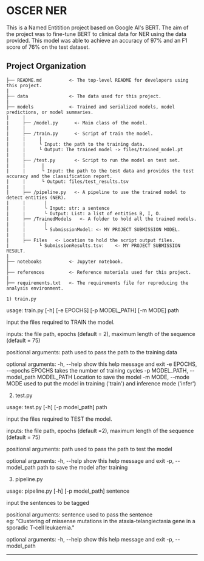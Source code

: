 OSCER NER
==============================

This is a Named Entitition project based on Google Al's BERT.
The aim of the project was to fine-tune BERT to clinical data for NER using the data provided. 
This model was able to achieve an accuracy of 97% and an F1 score of 76% on the test dataset.


Project Organization
------------

    ├── README.md          <- The top-level README for developers using this project.
    |
    ├── data               <- The data used for this project.
    |
    ├── models             <- Trained and serialized models, model predictions, or model summaries.
    |     |
    |     ├── /model.py      <- Main class of the model.
    |     | 
    |     ├── /train.py      <- Script of train the model. 
    |     |     |
    |     |     └ Input: the path to the training data.
    |     |     └ Output: The trained model -> files/trained_model.pt
    |     | 
    |     ├── /test.py       <- Script to run the model on test set.
    |     |      |
    |     |      └ Input: the path to the test data and provides the test accuracy and the classification report.
    |     |      └ Output: files/test_results.tsv
    |     |
    |     ├── /pipeline.py   <- A pipeline to use the trained model to detect entities (NER).
    |     |       |
    |     |       └ Input: str: a sentence
    |     |       └ Output: List: a list of entities B, I, O.
    |     ├── /TrainedModels   <- A folder to hold all the trained models.
    |     |       |
    |     |       └ SubmissionModel: <- MY PROJECT SUBMISSION MODEL.
    |     |       
    |     ├── Files   <- Location to hold the script output files.
    |           └ SubmissionResults.tsv:    <- MY PROJECT SUBMISSION RESULT.
    |
    ├── notebooks          <- Jupyter notebook. 
    │
    ├── references         <- Reference materials used for this project.
    |
    ├── requirements.txt   <- The requirements file for reproducing the analysis environment.

    1) train.py

  usage: train.py [-h] [-e EPOCHS] [-p MODEL_PATH] [-m MODE] path

  input the files required to TRAIN the model. 

  inputs: the file path, epochs (default = 2), maximum length of the sequence (default = 75)

  positional arguments:
    path                  used to pass the path to the training data

  optional arguments:
    -h, --help            show this help message and exit
    -e EPOCHS, --epochs EPOCHS
                          takes the number of training cycles
    -p MODEL_PATH, --model_path MODEL_PATH
                          Location to save the model
    -m MODE, --mode MODE  used to put the model in training ('train') and
                          inference mode ('infer')


  2) test.py

  usage: test.py [-h] [-p model_path] path

  input the files required to TEST the model. 

  inputs: the file path, epochs (default =2), maximum length of the sequence (default = 75)

  positional arguments:
    path                  used to pass the path to test the model

  optional arguments:
    -h, --help            show this help message and exit
    -p, --model_path      path to save the model after training

  3) pipeline.py

  usage: pipeline.py [-h] [-p model_path] sentence

  input the sentences to be tagged

  positional arguments:
      sentence              used to pass the sentence    
      eg: "Clustering of missense mutations in the ataxia-telangiectasia gene in a sporadic T-cell leukaemia."

  optional arguments:
    -h, --help            show this help message and exit
    -p, --model_path 

--------

  
